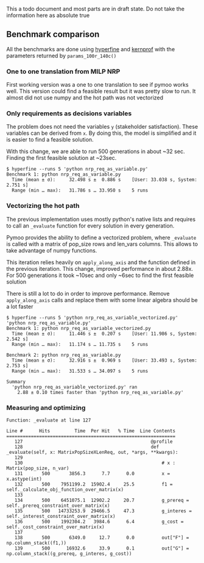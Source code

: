 This a todo document and most parts are in draft state. Do not take the information here as absolute true

## Benchmark comparison

All the benchmarks are done using [hyperfine](https://lib.rs/crates/hyperfine)
and [kernprof](https://github.com/pyutils/line_profiler) with the parameters returned
by `params_100r_140c()`

### One to one translation from MILP NRP

First working version was a one to one translation to see if pymoo works well.
This version could find a feasible result but it was pretty slow to run. It almost did not use numpy and the hot path
was
not vectorized

### Only requirements as decisions variables

The problem does not need the variables `y` (stakeholder satisfaction). These variables
can be derived from `x`. By doing this, the model is simplified and it is easier to find a
feasible solution.

With this change, we are able to run 500 generations in about ~32 sec. Finding the first
feasible solution at ~23sec.

```commandline
$ hyperfine --runs 5 'python nrp_req_as_variable.py'
Benchmark 1: python nrp_req_as_variable.py
  Time (mean ± σ):     32.498 s ±  0.886 s    [User: 33.038 s, System: 2.751 s]
  Range (min … max):   31.786 s … 33.950 s    5 runs
```

### Vectorizing the hot path

The previous implementation uses mostly python's native lists and requires to call an `_evaluate` function
for every solution in every generation.

Pymoo provides the ability to define a vectorized problem, where `_evaluate` is called with a matrix of pop_size rows
and
len_vars columns. This allows to take advantage of numpy functions.

This iteration relies heavily on `apply_along_axis` and the function defined in the previous iteration. This change,
improved performance in about 2.88x. For 500 generations it took ~10sec and only ~6sec to find the first
feasible solution

There is still a lot to do in order to improve performance. Remove `apply_along_axis` calls and replace them
with some linear algebra should be a lot faster

```commandline
$ hyperfine --runs 5 'python nrp_req_as_variable_vectorized.py'  'python nrp_req_as_variable.py'
Benchmark 1: python nrp_req_as_variable_vectorized.py
  Time (mean ± σ):     11.446 s ±  0.207 s    [User: 11.986 s, System: 2.542 s]
  Range (min … max):   11.174 s … 11.735 s    5 runs
 
Benchmark 2: python nrp_req_as_variable.py
  Time (mean ± σ):     32.916 s ±  0.969 s    [User: 33.493 s, System: 2.753 s]
  Range (min … max):   31.533 s … 34.097 s    5 runs
 
Summary
  'python nrp_req_as_variable_vectorized.py' ran
    2.88 ± 0.10 times faster than 'python nrp_req_as_variable.py'
```

### Measuring and optimizing

```commandline
Function: _evaluate at line 127

Line #      Hits         Time  Per Hit   % Time  Line Contents
==============================================================
   127                                               @profile
   128                                               def _evaluate(self, x: MatrixPopSizeXLenReq, out, *args, **kwargs):
   129                                           
   130                                                   # x : Matrix(pop_size, n_var)
   131       500       3856.3      7.7      0.0          x = x.astype(int)
   132       500    7951199.2  15902.4     25.5          f1 = self._calculate_obj_function_over_matrix(x)
   133                                           
   134       500    6451075.1  12902.2     20.7          g_prereq = self._prereq_constraint_over_matrix(x)
   135       500   14733253.9  29466.5     47.3          g_interes = self._interest_constraint_over_matrix(x)
   136       500    1992304.2   3984.6      6.4          g_cost = self._cost_constraint_over_matrix(x)
   137                                           
   138       500       6349.0     12.7      0.0          out["F"] = np.column_stack((f1,))
   139       500      16932.6     33.9      0.1          out["G"] = np.column_stack((g_prereq, g_interes, g_cost))

```
